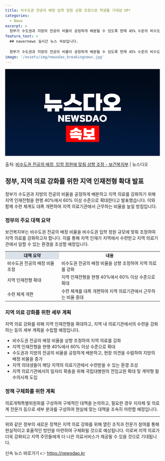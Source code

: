 ```yaml
---
title: 비수도권 전공의 배정 입학 정원 상향 조정으로 학생들 기대감 UP!
categories:
  - News
excerpt: >
  정부가 수도권과 지방의 전공의 비율이 공정하게 배분될 수 있도록 현재 45% 수준의 비수도권 전공의 배정 비…
feature_text: >
  ## navernews 실시간 뉴스 속보입니다.

  정부가 수도권과 지방의 전공의 비율이 공정하게 배분될 수 있도록 현재 45% 수준의 비수도권 전공의 배정 비…
image: '/assets/img/newsdao_breakingnews.jpg'
---
```


![뉴스다오 속보](/assets/img/newsdao_breakingnews.jpg)

<p>출처: <a href="https://newsdao.kr/3395" rel="dofollow">비수도권 전공의 배정, 입학 정원에 맞춰 상향 조정 - 보건복지부</a> | 뉴스다오</p>

<h2 data-ke-size="size26">정부, 지역 의료 강화를 위한 지역 인재전형 확대 발표</h2>
<p data-ke-size="size16">정부가 수도권과 지방의 전공의 비율을 공정하게 배분하고 지역 의료를 강화하기 위해 지역 인재전형을 현행 40%에서 60% 이상 수준으로 확대한다고 발표했습니다. 이와 함께 수련 체계도 대폭 개편하여 지역 의료기관에서 근무하는 비율을 높일 방침입니다.</p>

<h3><b>정부의 주요 대책 요약</b></h3>
<p data-ke-size="size16">보건복지부는 비수도권 전공의 배정 비율을 비수도권 입학 정원 규모에 맞춰 조정하여 지역 의료를 강화하고자 합니다. 이를 통해 지역 인재가 지역에서 수련받고 지역 의료기관에서 일할 수 있는 환경을 조성할 예정입니다.</p>

<table>
   <colgroup>
      <col width="35%">
      <col width="65%">
   </colgroup>
   <tr>
      <td style="text-align: center; background-color: #21538527; height: 17px;"><b>대책 요약</b></td>
      <td style="text-align: center; height: 17px;"><b>내용</b></td>
   </tr>
   <tr>
      <td>비수도권 전공의 배정 비율 조정</td>
      <td>비수도권 전공의 배정 비율을 상향 조정하여 지역 의료를 강화</td>
   </tr>
   <tr>
      <td>지역 인재전형 확대</td>
      <td>지역 인재전형을 현행 40%에서 60% 이상 수준으로 확대</td>
   </tr>
   <tr>
      <td>수련 체계 개편</td>
      <td>수련 체계를 대폭 개편하여 지역 의료기관에서 근무하는 비율 증대</td>
   </tr>
</table>

<h3><b>지역 의료 강화를 위한 세부 계획</b></h3>
<p data-ke-size="size16">지역 의료 강화를 위해 지역 인재전형을 확대하고, 지역 내 의료기관에서의 수련을 강화하는 등의 세부 계획을 수립할 예정입니다.</p>

<ul>
   <li>비수도권 전공의 배정 비율을 상향 조정하여 지역 의료를 강화</li>
   <li>지역 인재전형을 현행 40%에서 60% 이상 수준으로 확대</li>
   <li>수도권과 지방의 전공의 비율을 공정하게 배분하고, 현장 의견을 수렴하여 지방의 배정 비율을 증가</li>
   <li>지역 의대생들이 해당 지역의 의료기관에서 수련받을 수 있는 환경 조성</li>
   <li>지역 의료기관에서의 일자리 확충을 위해 국립대병원의 전임교원 확대 및 계약형 필수의사제 도입</li>
</ul>

<h3><b>정책 구체화를 위한 계획</b></h3>
<p data-ke-size="size16">의료개혁특별위원회를 구성하여 구체적인 대책을 논의하고, 필요한 경우 지자체 및 의료계 전문가 등으로 세부 분과를 구성하여 현실에 맞는 대책을 조속히 마련할 예정입니다.</p>

<hr>

<p data-ke-size="size16">위와 같은 정부의 새로운 정책은 지역 의료 강화를 위해 열린 조직과 전문가 참여를 통해 현실적이고 효율적인 방안을 마련하여 구체화될 것으로 예상됩니다. 이로써 지역 의료가 더욱 강화되고 지역 주민들에게 더 나은 의료서비스가 제공될 수 있을 것으로 기대됩니다.</p>
 

신속 뉴스 바로가기 👉 <a href="https://newsdao.kr" rel="dofollow">https://newsdao.kr</a>



